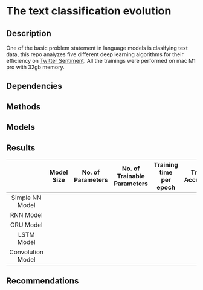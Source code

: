 # The text classification evolution

## Description

One of the basic problem statement in language models is clasifying text data, this repo analyzes five different deep learning algorithms for their efficiency
on [Twitter Sentiment](https://www.kaggle.com/datasets/kazanova/sentiment140). All the trainings were performed on mac M1 pro with 32gb memory.

## Dependencies

## Methods

## Models

## Results
| | Model Size | No. of Parameters | No. of Trainable Parameters | Training time per epoch | Train Accuracy | Val Accuarcy |
| :---: | :---: | :---: | :---: | :---: | :---: | :---: |
| Simple NN Model | | | | | | |
| RNN Model | | | | | | |
| GRU Model | | | | | | |
| LSTM Model | | | | | | |
| Convolution Model | | | | | | |

## Recommendations

